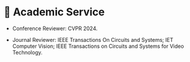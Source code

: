 # 🪪 Academic Service
- Conference Reviewer: CVPR 2024.

- Journal Reviewer:
IEEE Transactions On Circuits and Systems;
IET Computer Vision;
IEEE Transactions on Circuits and Systems for Video Technology.